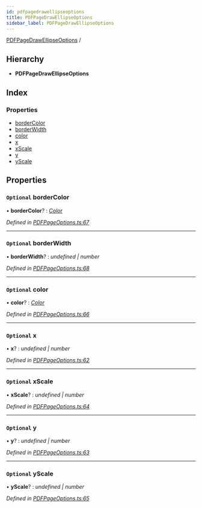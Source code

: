 ```yaml
---
id: pdfpagedrawellipseoptions
title: PDFPageDrawEllipseOptions
sidebar_label: PDFPageDrawEllipseOptions
---
```


[PDFPageDrawEllipseOptions](pdfpagedrawellipseoptions.md) /

## Hierarchy

* **PDFPageDrawEllipseOptions**

## Index

### Properties

* [borderColor](pdfpagedrawellipseoptions.md#optional-bordercolor)
* [borderWidth](pdfpagedrawellipseoptions.md#optional-borderwidth)
* [color](pdfpagedrawellipseoptions.md#optional-color)
* [x](pdfpagedrawellipseoptions.md#optional-x)
* [xScale](pdfpagedrawellipseoptions.md#optional-xscale)
* [y](pdfpagedrawellipseoptions.md#optional-y)
* [yScale](pdfpagedrawellipseoptions.md#optional-yscale)

## Properties

### `Optional` borderColor

• **borderColor**? : *[Color](../index.md#color)*

*Defined in [PDFPageOptions.ts:67](https://github.com/Hopding/pdf-lib/blob/f17521b/src/api/PDFPageOptions.ts#L67)*

___

### `Optional` borderWidth

• **borderWidth**? : *undefined | number*

*Defined in [PDFPageOptions.ts:68](https://github.com/Hopding/pdf-lib/blob/f17521b/src/api/PDFPageOptions.ts#L68)*

___

### `Optional` color

• **color**? : *[Color](../index.md#color)*

*Defined in [PDFPageOptions.ts:66](https://github.com/Hopding/pdf-lib/blob/f17521b/src/api/PDFPageOptions.ts#L66)*

___

### `Optional` x

• **x**? : *undefined | number*

*Defined in [PDFPageOptions.ts:62](https://github.com/Hopding/pdf-lib/blob/f17521b/src/api/PDFPageOptions.ts#L62)*

___

### `Optional` xScale

• **xScale**? : *undefined | number*

*Defined in [PDFPageOptions.ts:64](https://github.com/Hopding/pdf-lib/blob/f17521b/src/api/PDFPageOptions.ts#L64)*

___

### `Optional` y

• **y**? : *undefined | number*

*Defined in [PDFPageOptions.ts:63](https://github.com/Hopding/pdf-lib/blob/f17521b/src/api/PDFPageOptions.ts#L63)*

___

### `Optional` yScale

• **yScale**? : *undefined | number*

*Defined in [PDFPageOptions.ts:65](https://github.com/Hopding/pdf-lib/blob/f17521b/src/api/PDFPageOptions.ts#L65)*